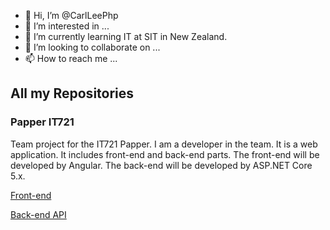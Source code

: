 - 👋 Hi, I’m @CarlLeePhp
- 👀 I’m interested in ...
- 🌱 I’m currently learning IT at SIT in New Zealand.
- 💞️ I’m looking to collaborate on ...
- 📫 How to reach me ...

## All my Repositories
### Papper IT721
Team project for the IT721 Papper. I am a developer in the team. It is a web application. It includes front-end and back-end parts. The front-end will be developed by Angular. The back-end will be developed by ASP.NET Core 5.x.

[Front-end](https://github.com/CarlLeePhp/sharing-app)

[Back-end API](https://github.com/CarlLeePhp/Sharing-API)

<!---
CarlLeePhp/CarlLeePhp is a ✨ special ✨ repository because its `README.md` (this file) appears on your GitHub profile.
You can click the Preview link to take a look at your changes.
--->
